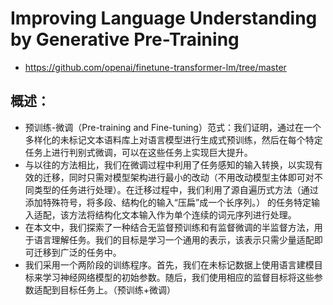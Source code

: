 # Improving Language Understanding by Generative Pre-Training
- https://github.com/openai/finetune-transformer-lm/tree/master

## 概述：
- 预训练-微调（Pre-training and Fine-tuning）范式：我们证明，通过在一个多样化的未标记文本语料库上对语言模型进行生成式预训练，然后在每个特定任务上进行判别式微调，可以在这些任务上实现巨大提升。
- 与以往的方法相比，我们在微调过程中利用了任务感知的输入转换，以实现有效的迁移，同时只需对模型架构进行最小的改动（不用改动模型主体即可对不同类型的任务进行处理）。在迁移过程中，我们利用了源自遍历式方法（通过添加特殊符号，将多段、结构化的输入“压扁”成一个长序列。） 的任务特定输入适配，该方法将结构化文本输入作为单个连续的词元序列进行处理。
- 在本文中，我们探索了一种结合无监督预训练和有监督微调的半监督方法，用于语言理解任务。我们的目标是学习一个通用的表示，该表示只需少量适配即可迁移到广泛的任务中。
- 我们采用一个两阶段的训练程序。首先，我们在未标记数据上使用语言建模目标来学习神经网络模型的初始参数。随后，我们使用相应的监督目标将这些参数适配到目标任务上。（预训练+微调）
